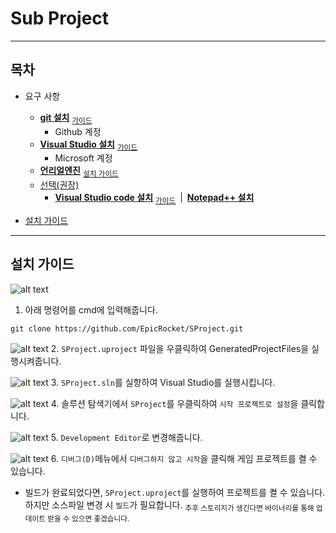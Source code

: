 Sub Project
======================
---
## 목차
- 요구 사항
  * **[git 설치](https://git-scm.com/download/win)** <sub>[가이드](https://github.com/EpicRocket/.github/blob/main/GUIDEGIT.md)</sub>
    - Github 계정
  * **[Visual Studio 설치](https://visualstudio.microsoft.com/ko/thank-you-downloading-visual-studio/?sku=Community&channel=Release&version=VS2022&source=VSLandingPage&cid=2030&passive=false)** <sub>[가이드](https://github.com/EpicRocket/.github/blob/main/GUIDEVS.md)</sub>
    -  Microsoft 계정
  * **[언리얼엔진](https://github.com/EpicRocket/UnrealEngine.git)** <sub>[설치 가이드](https://github.com/EpicRocket/.github/blob/main/GUIDEUE.md)</sub>
  - <U>선택(권장)</U>
    * **[Visual Studio code 설치](https://code.visualstudio.com/docs/?dv=win64user)** <sub>[가이드](https://github.com/EpicRocket/.github/blob/main/GUIDEVSCODE.md)</sub>&ensp;|&ensp;**[Notepad++ 설치](https://notepad-plus-plus.org/downloads/)**

- [설치 가이드](#install)
****

<h2 id="install">설치 가이드</h2>

![alt text](Resources/explorer_qRiR0ggrth.gif)
1. 아래 명령어를 cmd에 입력해줍니다.
```shell
git clone https://github.com/EpicRocket/SProject.git
```

![alt text](Resources/explorer_glKpzuHqPC.gif)
2. `SProject.uproject` 파일을 우클릭하여 GeneratedProjectFiles을 실행시켜줍니다.

![alt text](Resources/explorer_cOLB19AsYF.png)
3. `SProject.sln`를 실항하여 Visual Studio를 실행시킵니다.

![alt text](Resources/devenv_9rMnIui414.gif)
4. 솔루션 탐색기에서 `SProject`를 우클릭하여 `시작 프로젝트로 설정`을 클릭합니다.

![alt text](Resources/devenv_hGb0nPpB76.gif)
5. `Development Editor`로 변경해줍니다.
 
![alt text](Resources/devenv_LEPucdzwPe.gif)
6. `디버그(D)`메뉴에서 `디버그하지 않고 시작`을 클릭해 게임 프로젝트를 켤 수 있습니다.
   - 빌드가 완료되었다면, `SProject.uproject`를 실행하여 프로젝트를 켤 수 있습니다. 하지만 소스파일 변경 시 `빌드`가 필요합니다. <sub>추후 스토리지가 생긴다면 바이너리를 통해 업데이트 받을 수 있으면 좋겠습니다.</sub>